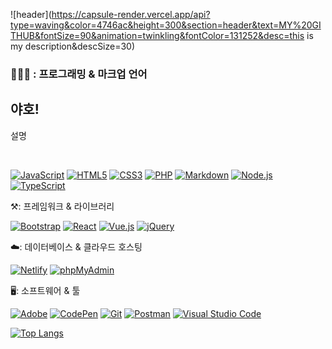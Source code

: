 ![header](https://capsule-render.vercel.app/api?type=waving&color=4746ac&height=300&section=header&text=MY%20GITHUB&fontSize=90&animation=twinkling&fontColor=131252&desc=this is my description&descSize=30)

### 👩🏻‍💻 : 프로그래밍 & 마크업 언어
<h2>야호!</h2>
<p>설명</p>
<br style="width:10px;">
<p>
  <a href="https://kimsangjunv1.github.io/coding/javascript/index.html"><img alt="JavaScript" src="https://img.shields.io/badge/JavaScript-512BD4?style=flat&logo=JavaScript&logoColor=white"></a>
  <a href="#"><img alt="HTML5" src="https://img.shields.io/badge/HTML5-E34F26?logo=HTML5&logoColor=white"></a>
  <a href="#"><img alt="CSS3" src="https://img.shields.io/badge/CSS3-E6E6E6?logo=CSS3&logoColor=white"></a>
  <a href="#"><img alt="PHP" src="https://img.shields.io/badge/PHP-E34F26?logo=PHP&logoColor=white"></a>
  <a href="#"><img alt="Markdown" src="https://img.shields.io/badge/Markdown-E6E6E6?logo=Markdown&logoColor=white"></a>
  <a href="#"><img alt="Node.js" src="https://img.shields.io/badge/Node.js-E34F26?logo=Node.js&logoColor=white"></a>
  <a href="#"><img alt="TypeScript" src="https://img.shields.io/badge/TypeScript-E6E6E6?logo=TypeScript&logoColor=white"></a>
</p>
<!-- ### ⚒️: 프레임워크 & 라이브러리 -->
<p>⚒️: 프레임워크 & 라이브러리</p>
<p>
  <a href="#"><img alt="Bootstrap" src="https://img.shields.io/badge/Bootstrap-7952B3?logo=Bootstrap&logoColor=white"></a>
  <a href="#"><img alt="React" src="https://img.shields.io/badge/React-61DAFB?logo=React&logoColor=white"></a>
  <a href="#"><img alt="Vue.js" src="https://img.shields.io/badge/Vue.js-4FC08D?logo=Vue.js&logoColor=white"></a>
  <a href="#"><img alt="jQuery" src="https://img.shields.io/badge/jQuery-0769AD?logo=jQuery&logoColor=white"></a>
</p>
<p>☁️: 데이터베이스 & 클라우드 호스팅</p>
<p>
  <a href="#"><img alt="Netlify" src="https://img.shields.io/badge/Netlify-00C7B7?logo=Netlify&logoColor=white"></a>
  <a href="#"><img alt="phpMyAdmin" src="https://img.shields.io/badge/phpMyAdmin-6C78AF?logo=phpMyAdmin&logoColor=white"></a>
</p>
<p>🖥️: 소프트웨어 & 툴</p>
<p>
  <a href="#"><img alt="Adobe" src="https://img.shields.io/badge/Adobe-FF0000?logo=Adobe&logoColor=white"></a>
  <a href="#"><img alt="CodePen" src="https://img.shields.io/badge/CodePen-000?logo=CodePen&logoColor=white"></a>
  <a href="#"><img alt="Git" src="https://img.shields.io/badge/Git-F05032?logo=Git&logoColor=white"></a>
  <a href="#"><img alt="Postman" src="https://img.shields.io/badge/Postman-FF6C37?logo=Postman&logoColor=white"></a>
  <a href="#"><img alt="Visual Studio Code" src="https://img.shields.io/badge/Visual Studio Code-007ACC?logo=Visual Studio Code&logoColor=white"></a>
</p>


[![Top Langs](https://github-readme-stats.vercel.app/api/top-langs/?username=kimsangjunv1)](https://github.com/kimsangjunv1/github-readme-stats)
